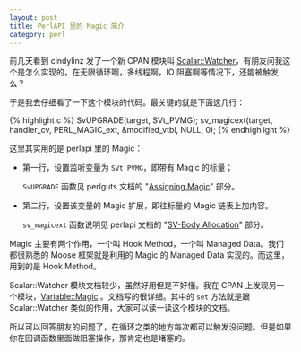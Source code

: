 ```yaml
---
layout: post
title: PerlAPI 里的 Magic 简介
category: perl
---
```


前几天看到 cindylinz 发了一个新 CPAN 模块叫 [Scalar::Watcher](https://metacpan.org/pod/Scalar::Watcher)，有朋友问我这个是怎么实现的，在无限循环啊，多线程啊，IO 阻塞啊等情况下，还能被触发么？

于是我去仔细看了一下这个模块的代码。最关键的就是下面这几行：

{% highlight c %}
        SvUPGRADE(target, SVt_PVMG);
        sv_magicext(target, handler_cv, PERL_MAGIC_ext, &modified_vtbl, NULL, 0);
{% endhighlight %}

这里其实用的是 perlapi 里的 Magic：

* 第一行，设置监听变量为 `SVt_PVMG`，即带有 Magic 的标量；

  `SvUPGRADE` 函数见 perlguts 文档的 "[Assigning Magic](http://perldoc.perl.org/perlguts.html#Assigning-Magic)" 部分。

* 第二行，设置该变量的 Magic 扩展，即往标量的 Magic 链表上加内容。

  `sv_magicext` 函数说明见 perlapi 文档的 "[SV-Body Allocation](http://perldoc.perl.org/perlapi.html#SV-Body-Allocation)" 部分。

Magic 主要有两个作用，一个叫 Hook Method，一个叫 Managed Data。我们都很熟悉的 Moose 框架就是利用的 Magic 的 Managed Data 实现的。而这里，用到的是 Hook Method。

Scalar::Watcher 模块文档较少，虽然好用但是不好懂。我在 CPAN 上发现另一个模块，[Variable::Magic](https://metacpan.org/pod/Variable::Magic) 。文档写的很详细。其中的 `set` 方法就是跟 Scalar::Watcher 类似的作用，大家可以读一读这个模块的文档。

所以可以回答朋友的问题了，在循环之类的地方每次都可以触发没问题。但是如果你在回调函数里面做阻塞操作，那肯定也是堵塞的。
